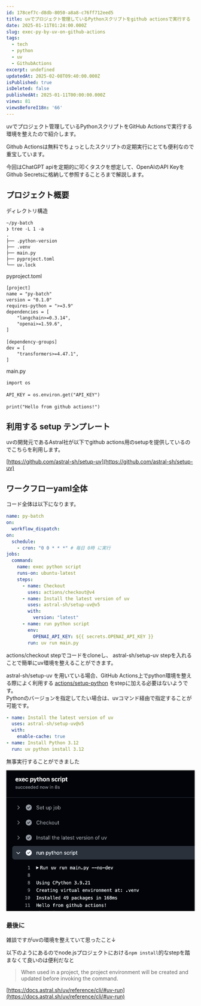 ```yaml
---
id: 178cef7c-d8db-8050-a8a8-c76ff712eed5
title: uvでプロジェクト管理しているPythonスクリプトをgithub actionsで実行する
date: 2025-01-11T01:24:00.000Z
slug: exec-py-by-uv-on-github-actions
tags:
  - tech
  - python
  - uv
  - GithubActions
excerpt: undefined
updatedAt: 2025-02-08T09:40:00.000Z
isPublished: true
isDeleted: false
publishedAt: 2025-01-11T00:00:00.000Z
views: 81
viewsBeforeI18n: '66'
---
```


  
uvでプロジェクト管理しているPythonスクリプトをGitHub Actionsで実行する環境を整えたので紹介します。  
  
  
Github Actionsは無料でちょっとしたスクリプトの定期実行にとても便利なので重宝しています。  
  
  
今回はChatGPT apiを定期的に叩くタスクを想定して、OpenAIのAPI KeyをGithub Secretsに格納して参照することろまで解説します。  
  
  
## プロジェクト概要  
  
ディレクトリ構造  
  
  
```shell  
~/py-batch   
❯ tree -L 1 -a  
.  
├── .python-version  
├── .venv  
├── main.py  
├── pyproject.toml  
└── uv.lock  
```  
  
  
pyproject.toml  
  
  
```shell  
[project]  
name = "py-batch"  
version = "0.1.0"  
requires-python = ">=3.9"  
dependencies = [  
    "langchain>=0.3.14",  
    "openai>=1.59.6",  
]  
  
[dependency-groups]  
dev = [  
    "transformers>=4.47.1",  
]  
```  
  
  
main.py  
  
  
```shell  
import os  
  
API_KEY = os.environ.get("API_KEY")  
  
print("Hello from github actions!")  
```  
  
  
## 利用する setup テンプレート  
  
  
uvの開発元であるAstral社が以下でgithub actions用のsetupを提供しているのでこちらを利用します。  
  
  
[https://github.com/astral-sh/setup-uv](https://github.com/astral-sh/setup-uv)  
  
  
## ワークフローyaml全体  
  
  
コード全体は以下になります。  
  
  
```yaml  
name: py-batch  
on:  
  workflow_dispatch:  
on:  
  schedule:  
    - cron: "0 0 * * *" # 毎日 0時 に実行  
jobs:  
  command:  
    name: exec python script  
    runs-on: ubuntu-latest  
    steps:  
      - name: Checkout  
        uses: actions/checkout@v4  
      - name: Install the latest version of uv  
        uses: astral-sh/setup-uv@v5  
        with:  
          version: "latest"  
      - name: run python script  
        env:  
          OPENAI_API_KEY: ${{ secrets.OPENAI_API_KEY }}  
        run: uv run main.py  
```  
  
  
actions/checkout stepでコードをcloneし、 astral-sh/setup-uv stepを入れることで簡単にuv環境を整えることができます。  
  
  
astral-sh/setup-uv を用いている場合、GitHub Actions上でpython環境を整える際によく利用する [actions/setup-python](https://github.com/actions/setup-python) をstepに加える必要はないようです。  
Pythonのバージョンを指定してたい場合は、uvコマンド経由で指定することが可能です。  
  
  
```yaml  
- name: Install the latest version of uv  
  uses: astral-sh/setup-uv@v5  
  with:  
    enable-cache: true  
- name: Install Python 3.12  
  run: uv python install 3.12  
```  
  
  
無事実行することができました  

![alt text](images/exec-py-by-uv-on-github-actions/exec-py-console.png)
  
### 最後に  
  
  
雑談ですがuvの環境を整えていて思ったこと↓  
  
<TweetEmbed url="https://x.com/soken_nowi/status/1877913565216284972" />  
  
  
以下のようにあるのでnode.jsプロジェクトにおける`npm install`的なstepを踏まなくて良いのは便利だなと  
  
  
> When used in a project, the project environment will be created and updated before invoking the command.  
  
  
[https://docs.astral.sh/uv/reference/cli/#uv-run](https://docs.astral.sh/uv/reference/cli/#uv-run)  
  
